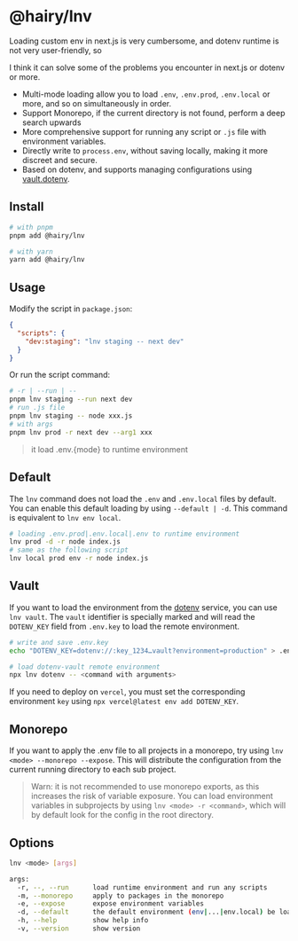 # @hairy/lnv

Loading custom env in next.js is very cumbersome, and dotenv runtime is not very user-friendly, so

I think it can solve some of the problems you encounter in next.js or dotenv or more.

- Multi-mode loading allow you to load `.env`, `.env.prod`, `.env.local` or more, and so on simultaneously in order.
- Support Monorepo, if the current directory is not found, perform a deep search upwards
- More comprehensive support for running any script or `.js` file with environment variables.
- Directly write to `process.env`, without saving locally, making it more discreet and secure.
- Based on dotenv, and supports managing configurations using [vault.dotenv](https://vault.dotenv.org/ui/ui1/project/b0Cgew/env-vault).

## Install

```sh
# with pnpm
pnpm add @hairy/lnv

# with yarn
yarn add @hairy/lnv
```

## Usage

Modify the script in `package.json`:

```json
{
  "scripts": {
    "dev:staging": "lnv staging -- next dev"
  }
}
```

Or run the script command:

```sh
# -r | --run | --
pnpm lnv staging --run next dev
# run .js file
pnpm lnv staging -- node xxx.js
# with args
pnpm lnv prod -r next dev --arg1 xxx
```

> it load .env.{mode} to runtime environment

## Default

The `lnv` command does not load the `.env` and `.env.local` files by default. You can enable this default loading by using `--default | -d`. This command is equivalent to `lnv env local`.

```sh
# loading .env.prod|.env.local|.env to runtime environment
lnv prod -d -r node index.js
# same as the following script
lnv local prod env -r node index.js
```

## Vault

If you want to load the environment from the [dotenv](https://www.dotenvx.com/) service, you can use `lnv vault`. The `vault` identifier is specially marked and will read the `DOTENV_KEY` field from `.env.key` to load the remote environment.

```sh
# write and save .env.key
echo "DOTENV_KEY=dotenv://:key_1234…vault?environment=production" > .env.key

# load dotenv-vault remote environment
npx lnv dotenv -- <command with arguments>
```

If you need to deploy on `vercel`, you must set the corresponding environment `key` using `npx vercel@latest env add DOTENV_KEY`.

## Monorepo

If you want to apply the .env file to all projects in a monorepo, try using `lnv <mode> --monorepo --expose`. This will distribute the configuration from the current running directory to each sub project.

> Warn: it is not recommended to use monorepo exports, as this increases the risk of variable exposure. You can load environment variables in subprojects by using `lnv <mode> -r <command>`, which will by default look for the config in the root directory.

## Options

```sh
lnv <mode> [args]

args:
  -r, --, --run      load runtime environment and run any scripts            [array]
  -m, --monorepo     apply to packages in the monorepo                       [boolean]
  -e, --expose       expose environment variables                            [boolean]
  -d, --default      the default environment (env|...|env.local) be loaded   [boolean]
  -h, --help         show help info                                          [boolean]
  -v, --version      show version                                            [boolean]
```

